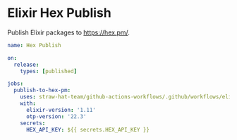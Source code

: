 # Elixir Hex Publish

Publish Elixir packages to https://hex.pm/.

```yaml
name: Hex Publish

on:
  release:
    types: [published]

jobs:
  publish-to-hex-pm:
    uses: straw-hat-team/github-actions-workflows/.github/workflows/elixir-hex-publish.yml@master
    with:
      elixir-version: '1.11'
      otp-version: '22.3'
    secrets:
      HEX_API_KEY: ${{ secrets.HEX_API_KEY }}
```
